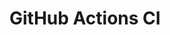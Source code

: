 # GitHub Actions CI












































































































































































































































































































































































































































































































































































































































































































































































































































































































































































































































































































































































































































































































































































